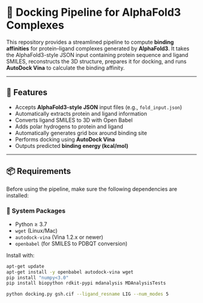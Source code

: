 # 🧬 Docking Pipeline for AlphaFold3 Complexes

This repository provides a streamlined pipeline to compute **binding affinities** for protein–ligand complexes generated by **AlphaFold3**. It takes the AlphaFold3-style JSON input containing protein sequence and ligand SMILES, reconstructs the 3D structure, prepares it for docking, and runs **AutoDock Vina** to calculate the binding affinity.

---

## 🚀 Features
- Accepts **AlphaFold3-style JSON** input files (e.g., `fold_input.json`)
- Automatically extracts protein and ligand information
- Converts ligand SMILES to 3D with Open Babel
- Adds polar hydrogens to protein and ligand
- Automatically generates grid box around binding site
- Performs docking using **AutoDock Vina**
- Outputs predicted **binding energy (kcal/mol)**

---

## 📦 Requirements

Before using the pipeline, make sure the following dependencies are installed:

### 📗 System Packages
- Python ≥ 3.7
- `wget` (Linux/Mac)
- `autodock-vina` (Vina 1.2.x or newer)
- `openbabel` (for SMILES to PDBQT conversion)

Install with:

```bash
apt-get update
apt-get install -y openbabel autodock-vina wget
pip install "numpy<3.0"
pip install biopython rdkit-pypi mdanalysis MDAnalysisTests

python docking.py gsh.cif --ligand_resname LIG --num_modes 5
